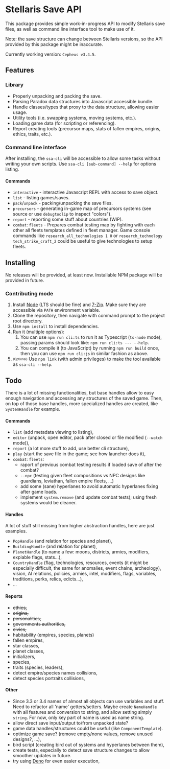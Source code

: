 
# Stellaris Save API

This package provides simple work-in-progress API to modify Stellaris save files, as well as command line interface tool to make use of it.

Note: the save structure can change between Stellaris versions, so the API provided by this package might be inaccurate.

Currently working version: `Cepheus v3.4.5`.





## Features

### Library

+ Properly unpacking and packing the save.
+ Parsing Paradox data structures into Javascript accessible bundle.
+ Handle classes/types that proxy to the data structure, allowing easier usage.
+ Utility tools (i.e. swapping systems, moving systems, etc.).
+ Loading game data (for scripting or referencing).
+ Report creating tools (precursor maps, stats of fallen empires, origins, ethics, traits, etc.).


### Command line interface

After installing, the `ssa-cli` will be accessible to allow some tasks without writing your own scripts. Use `ssa-cli [sub-command] --help` for options listing.

#### Commands

+ `interactive` - interactive Javascript REPL with access to save object.
+ `list` - listing games/saves.
+ `pack`/`unpack` - packing/unpacking the save files.
+ `precursors` - generating in-game map of precursors systems (see source or use `debugtoolip` to inspect "colors").
+ `report` - reporting some stuff about countries (WIP).
+ `combat:fleets` - Prepares combat testing map by fighting with each other all fleets templates defined in fleet manager. Game console commands like `research_all_technologies 1 0` or `research_technology tech_strike_craft_2` could be useful to give technologies to setup fleets.





## Installing

No releases will be provided, at least now. Installable NPM package will be provided in future.

### Contributing mode

1. Install [Node](https://nodejs.org/en/download/) (LTS should be fine) and [7-Zip](https://www.7-zip.org/). Make sure they are accessible via `PATH` environment variable.
2. Clone the repository, then navigate with command prompt to the project root directory.
3. Use `npm install` to install dependencies.
4. Run it (multiple options):
	1. You can use `npm run cli:ts` to run it as Typescript (`ts-node` mode), passing params should look like: `npm run cli:ts --- --help`.
	2. You can compile it (to JavaScript) by running `npm run build` once, then you can use `npm run cli:js` in similar fashion as above.
5. <sub><sup>(Optional)</sup></sub> Use `npm link` (with admin privileges) to make the tool available as `ssa-cli --help`.




## Todo

There is a lot of missing functionalities, but base handles allow to easy enough navigation and accessing any structures of the saved game. Then, on top of those base handles, more specialized handles are created, like `SystemHandle` for example.

#### Commands

- `list` (add metadata viewing to listing),
- `editor` (unpack, open editor, pack after closed or file modified (`--watch` mode)),
- `report` (a lot more stuff to add, use better cli structure),
- `play` (start the save file in the game; see how launcher does it),
- `combat:fleets`:
	- raport of previous combat testing results if loaded save of after the combat?
	- `--npc` (testing given fleet compositions vs NPC designs like guardians, leviathan, fallen empire fleets, ...)
	- add some (sane) hyperlanes to avoid automatic hyperlanes fixing after game loads.
	- implement `system.remove` (and update combat tests); using fresh systems would be cleaner.

#### Handles

A lot of stuff still missing from higher abstraction handles, here are just examples.

- `PopHandle` (and relation for species and planet),
- `BuildingHandle` (and relation for planet),
- `PlanetHandle` (to name a few: moons, districts, armies, modifiers, expiable flags, stats...),
- `CountryHandle` (flag, technologies, resources, events (it might be especially difficult, the same for anomalies, event chains, archeology), vision, AI relations, policies, armies, intel, modifiers, flags, variables, traditions, perks, relics, edicts...),
- ...

#### Reports

- ~~ethics,~~
- ~~origins,~~
- ~~personalities,~~
- ~~governments authorities,~~
- ~~civics,~~
- habitability (empires, species, planets)
- fallen empires,
- star classes,
- planet classes,
- initializers,
- species,
- traits (species, leaders),
- detect empire/species names collisions,
- detect species portraits collisions,

#### Other

- Since 3.3 or 3.4 names of almost all objects can use variables and stuff. Need to refactor all 'name' getters/setters. Maybe create `NameHandle` with all features and conversion to string, and allow setting simply `string`. For now, only key part of name is used as name string.
- allow direct save input/output to/from unpacked state?
- game data handles/structures could be useful (like `ComponentTemplate`).
- optimize game save? (remove empty/none values, remove unused designs?, ...),
- bird script (creating bird out of systems and hyperlanes between them),
- create tests, especially to detect save structure changes to allow smoother updates in future.
- try using [Deno](https://deno.land/manual@v1.23.2/node) for even easier execution,




